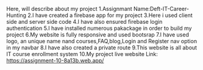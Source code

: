 Here, will describe about my project
1.Assignmant Name:Deft-IT-Career-Hunting
2.I have created a firebase app for my project
3.Here i used client side and server side code 
4.I have also ensured firebase login authentication
5.I have installed numerous pakackage in order to build my project
6.My website is fully responsive and used bootsrap
7.I have used logo, an unique name nand courses,FAQ,blog,Login and Register nav option in my navbar
8.I have also created a private route
9.This website is all about IT course enrollment system
10.My project live website Link: https://assignment-10-8a13b.web.app/

